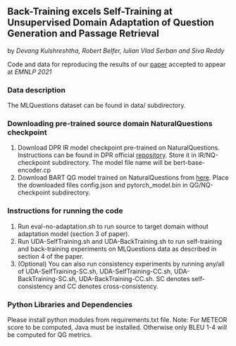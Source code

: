 ## Back-Training excels Self-Training at Unsupervised Domain Adaptation of Question Generation and Passage Retrieval
by *Devang Kulshreshtha, Robert Belfer, Iulian Vlad Serban and Siva Reddy*

Code and data for reproducing the results of our [paper](https://arxiv.org/abs/2104.08801) accepted to appear at *EMNLP 2021* 

### Data description
The MLQuestions dataset can be found in data/ subdirectory.

### Downloading pre-trained source domain NaturalQuestions checkpoint
1. Download DPR IR model checkpoint pre-trained on NaturalQuestions. Instructions can be found in DPR official [repository](https://github.com/facebookresearch/DPR). Store it in IR/NQ-checkpoint subdirectory. The model file name will be bert-base-encoder.cp
2. Download BART QG model trained on NaturalQuestions from [here](https://drive.google.com/drive/folders/1TyvdAdP57_uWPoqzg0iZfNABin4GAHfw?usp=sharing). Place the downloaded files config.json and pytorch_model.bin in QG/NQ-checkpoint subdirectory.

### Instructions for running the code
1. Run eval-no-adaptation.sh to run source to target domain without adaptation model (section 3 of paper).
2. Run UDA-SelfTraining.sh and UDA-BackTraining.sh to run self-training and back-training experiments on MLQuestions data as described in section 4 of the paper.
3. (Optional) You can also run consistency experiments by running any/all of UDA-SelfTraining-SC.sh, UDA-SelfTraining-CC.sh, UDA-BackTraining-SC.sh, UDA-BackTraining-CC.sh. SC denotes self-consistency and CC denotes cross-consistency.

### Python Libraries and Dependencies
Please install python modules from requirements.txt file.
Note: For METEOR score to be computed, Java must be installed. Otherwise only BLEU 1-4 will be computed for QG metrics.

